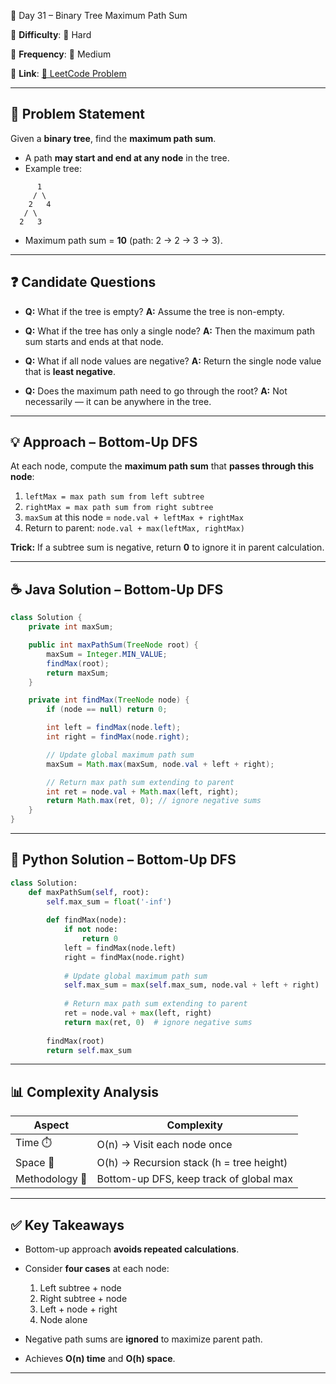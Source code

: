 🌟 Day 31 – Binary Tree Maximum Path Sum

📌 **Difficulty**: 🔴 Hard

📌 **Frequency**: 🔹 Medium

📌 **Link**: [🔗 LeetCode Problem](https://oj.leetcode.com/problems/binary-tree-maximum-path-sum/)

---

## 📝 Problem Statement

Given a **binary tree**, find the **maximum path sum**.

* A path **may start and end at any node** in the tree.
* Example tree:

```
      1
     / \
    2   4
   / \
  2   3
```

* Maximum path sum = **10** (path: 2 → 2 → 3 → 3).

---

## ❓ Candidate Questions

* **Q:** What if the tree is empty?
  **A:** Assume the tree is non-empty.

* **Q:** What if the tree has only a single node?
  **A:** Then the maximum path sum starts and ends at that node.

* **Q:** What if all node values are negative?
  **A:** Return the single node value that is **least negative**.

* **Q:** Does the maximum path need to go through the root?
  **A:** Not necessarily — it can be anywhere in the tree.

---

## 💡 Approach – Bottom-Up DFS

At each node, compute the **maximum path sum** that **passes through this node**:

1. `leftMax = max path sum from left subtree`
2. `rightMax = max path sum from right subtree`
3. `maxSum` at this node = `node.val + leftMax + rightMax`
4. Return to parent: `node.val + max(leftMax, rightMax)`

**Trick:** If a subtree sum is negative, return **0** to ignore it in parent calculation.

---

## ☕ Java Solution – Bottom-Up DFS

```java
class Solution {
    private int maxSum;

    public int maxPathSum(TreeNode root) {
        maxSum = Integer.MIN_VALUE;
        findMax(root);
        return maxSum;
    }

    private int findMax(TreeNode node) {
        if (node == null) return 0;

        int left = findMax(node.left);
        int right = findMax(node.right);

        // Update global maximum path sum
        maxSum = Math.max(maxSum, node.val + left + right);

        // Return max path sum extending to parent
        int ret = node.val + Math.max(left, right);
        return Math.max(ret, 0); // ignore negative sums
    }
}
```

---

## 🐍 Python Solution – Bottom-Up DFS

```python
class Solution:
    def maxPathSum(self, root):
        self.max_sum = float('-inf')
        
        def findMax(node):
            if not node:
                return 0
            left = findMax(node.left)
            right = findMax(node.right)
            
            # Update global maximum path sum
            self.max_sum = max(self.max_sum, node.val + left + right)
            
            # Return max path sum extending to parent
            ret = node.val + max(left, right)
            return max(ret, 0)  # ignore negative sums
        
        findMax(root)
        return self.max_sum
```

---

## 📊 Complexity Analysis

| Aspect         | Complexity                               |
| -------------- | ---------------------------------------- |
| Time ⏱️        | O(n) → Visit each node once              |
| Space 💾       | O(h) → Recursion stack (h = tree height) |
| Methodology 🧩 | Bottom-up DFS, keep track of global max  |

---

## ✅ Key Takeaways

* Bottom-up approach **avoids repeated calculations**.
* Consider **four cases** at each node:

  1. Left subtree + node
  2. Right subtree + node
  3. Left + node + right
  4. Node alone
* Negative path sums are **ignored** to maximize parent path.
* Achieves **O(n) time** and **O(h) space**.

---
